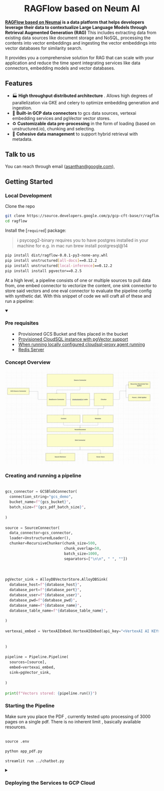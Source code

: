 <h1 align="center">RAGFlow based on Neum AI</h1>



**[RAGFlow based on Neumai](https://neum.ai) is a data platform that helps developers leverage their data to contextualize Large Language Models through Retrieval Augmented Generation (RAG)** This includes
extracting data from existing data sources like document storage and NoSQL, processing the contents into vector embeddings and ingesting the vector embeddings into vector databases for similarity search. 

It provides you a comprehensive solution for RAG that can scale with your application and reduce the time spent integrating services like data connectors, embedding models and vector databases.

## Features

- 🏭 **High throughput distributed architecture** . Allows high degrees of parallelization via GKE and celery to optimize embedding generation and ingestion. 
- 🧱 **Built-in GCP data connectors** to gcs data sources, vertexai embedding services and pgVector vector stores.
- ♻ **Customizable data pre-processing** in the form of loading (based on unstructured.io), chunking and selecting.
- 🤝 **Cohesive data management** to support hybrid retrieval with metadata.


## Talk to us

You can reach through email ([asanthan@google.com](mailto:asanthan@google.com)), 

## Getting Started


### Local Development

Clone the repo
```bash
git clone https://source.developers.google.com/p/gcp-cft-base/r/ragflow
cd ragflow
```

Install the [`required`] package:

> ℹ️
> psycopg2-binary requires you to have postgres installed in your machine for e.g. in mac run brew install postgresql@14

```bash
pip install dist/ragflow-0.0.1-py3-none-any.whl
pip install unstructured[all-docs]==0.12.2
pip install unstructured[local-inference]==0.12.2
pip install install pgvector==0.2.5
```


At a high level, a pipeline consists of one or multiple sources to pull data from, one embed connector to vectorize the content,  one sink connector to store said vectors and one eval connector to evaluate the pipeline config with synthetic dat.
With this snippet of code we will craft all of these and run a pipeline:


<details open><summary>

  ### Pre requisites

  - Provisioned GCS Bucket and files placed in the bucket
  - [Provisioned CloudSQL instance with pgVector support](https://cloud.google.com/blog/products/databases/using-pgvector-llms-and-langchain-with-google-cloud-databases)
  - [When running locally configured cloudsql-proxy agent running](https://cloud.google.com/sql/docs/mysql/connect-auth-proxy#mac-m1)
  - [Redis Server](https://redis.io/docs/install/install-redis/install-redis-on-mac-os/)


  ### Concept Overview

  ![ragflow concept](data/images/pipeline_flow.png)

  ### Creating and running a pipeline
 
  
  ```python
  
  gcs_connector = GCSBlobConnector(
    connection_string="gcs_demo",
    bucket_name=f"{gcs_bucket}",
    batch_size=f"{gcs_pdf_batch_size}",

  )

  source = SourceConnector(
    data_connector=gcs_connector,
    loader=UnstructuredLoader(),
    chunker=RecursiveChunker(chunk_size=500,
                             chunk_overlap=50,
                             batch_size=1000,
                             separators=["\n\n", " ", ""])
    
    
    
  pgVector_sink = AlloyDBVectorStore.AlloyDBSink(
    database_host=f"{database_host}",  
    database_port=f"{database_port}", 
    database_user=f"{database_user}",
    database_pwd=f"{database_pwd}", 
    database_name=f"{database_name}",
    database_table_name=f"{database_table_name}",

  )

  vertexai_embed = VertexAIEmbed.VertexAIEmbed(api_key="<VertexAI AI KEY>")


  )

  pipeline = Pipeline.Pipeline(
    sources=[source],
    embed=vertexai_embed,
    sink=pgVector_sink,

  )

  print(f"Vectors stored: {pipeline.run()}")
  ```

  
### Starting the Pipeline

Make sure you place the PDF , currently tested upto processing of 3000 pages on a single pdf. There is no inherent limit , basically available resources.


```shell

source .env

python app_pdf.py

streamlit run ../chatbot.py

```

</summary>

</details>





<details>
   <summary>
  
  ### Deploying the Services to GCP Cloud
  
  </summary>

![ragflow concept](data/images/rag_flow_pipeline.png)
  
  ### Pre-requisite Services

  - [Provisioned CloudSQL instance with pgVector support](https://cloud.google.com/blog/products/databases/using-pgvector-llms-and-langchain-with-google-cloud-databases)
  - [Create Auto-pilot or standard GKE Cluster](https://cloud.google.com/kubernetes-engine/docs/how-to/creating-a-zonal-cluster)
    - ![node config](data/images/gke-cluster-node-config.jpg)
    - Enable Workload identity
    - Enable Filestore CSI driver
    - For Enterprise deployment make sure you create Private Cluster
  - [Create Filestore NFS](https://medium.com/@prayag-sangode/create-nfs-share-using-google-filestore-fc00b58f5731)
  - [Configure Artifact Registry Repository](https://cloud.google.com/artifact-registry/docs/docker)

  ### Building Docker image using Cloud Build
   
    
  ```shell
  cd ragflow
  gcloud builds submit --tag us-central1-docker.pkg.dev/<projectid>/<container_repo>/ragpipeline:v1 .
   ```

  ### Configure Persistence Volume in your GKE Cluster

  In this section we will configure the NFS Volume claim for access to POD Workers to process the PDF files.  Use the link below to connect to GKE cluster    
  > [!TIP]
  > [Accessing GKE Cluster](https://cloud.google.com/kubernetes-engine/docs/how-to/cluster-access-for-kubectl)

      
  #### Create Storage Class
  ```shell
    cd ragflow/k8s/rag_storage
    kubectl apply -f filestore-sc.yaml
   ```

  #### Create Persistent Volume
  Please the nfs section of the yaml file to reflect the filestore nfs share from the pre-requisite step above
  ```shell
    cd ragflow/k8s/rag_storage
    kubectl apply -f rag-fs-pv.yaml
   ```

  #### Create Persistent Volume Claim
  Please the nfs section of the yaml file to reflect the filestore nfs share from the pre-requisite step above
  ```shell
    cd ragflow/k8s/rag_storage
    kubectl apply -f rag-fs-pvc.yaml
   ```

### Configure Workload Identity in your GKE Cluster

> ℹ️
> In this section we will create service account and configure the services and associate it with workload identity


  #### Create Service Account
  ```shell
    gcloud iam service-accounts create ragflow-svcacc \
  --description="DESCRIPTION" \
  --display-name="DISPLAY_NAME"
  
  gcloud projects add-iam-policy-binding PROJECT_ID \
  --member="serviceAccount:ragflow-svcacc@PROJECT_ID.iam.gserviceaccount.com" \
  --role="roles/cloudsql.client"
  
   gcloud projects add-iam-policy-binding PROJECT_ID \
  --member="serviceAccount:ragflow-svcacc@PROJECT_ID.iam.gserviceaccount.com" \
  --role="roles/cloudsql.instanceUser"
  
  gcloud projects add-iam-policy-binding PROJECT_ID \
  --member="serviceAccount:ragflow-svcacc@PROJECT_ID.iam.gserviceaccount.com" \
  --role="roles/iam.serviceAccountTokenCreator"
  
  gcloud projects add-iam-policy-binding PROJECT_ID \
  --member="serviceAccount:ragflow-svcacc@PROJECT_ID.iam.gserviceaccount.com" \
  --role="roles/aiplatform.serviceAgent"
  
  gcloud projects add-iam-policy-binding PROJECT_ID \
  --member="serviceAccount:ragflow-svcacc@PROJECT_ID.iam.gserviceaccount.com" \
  --role="roles/aiplatform.user"
  
   ```



  #### Associate the Service Account to Workload Identity
> ℹ️
> Please update the service account name in the serviceAccount.yaml
  ```shell
    cd ragflow/k8s/svcAccount
    kubectl apply -f sericeAccount.yaml
    
    gcloud iam service-accounts add-iam-policy-binding \
    "ragflow-svcacc@<PROJECT_ID>.iam.gserviceaccount.com" \
    --member "serviceAccount:<PROJECT_ID>.svc.id.goog[default/k8s-service-account]" \
    --role "roles/iam.workloadIdentityUser" \
    --project <PROJECT_ID>
    
    
   ```

  ### Deploying the Apps

#### Configure Database

- [Connect to CloudSQL using CloudSql Proxy](https://cloud.google.com/sql/docs/postgres/connect-instance-auth-proxy)

> ℹ️
> Please connect to the CloudSQL instance and execute the following
  
  ```sql
    -- Create DB:
    
    CREATE DATABASE <DB_NAME>;
    
    \c <DB_NAME>
    
    -- Create pgvector Extension
    
    CREATE EXTENSION vector;
    
    -- Create Table:
    CREATE TABLE IF NOT EXISTS public.<TABLE_NAME>
    (
        id character varying(100) COLLATE pg_catalog."default",
        file_id text COLLATE pg_catalog."default",
        chunk_content text COLLATE pg_catalog."default",
        chunk_metadata text COLLATE pg_catalog."default",
        embedding vector(768)
    )
    TABLESPACE pg_default;

    -- Change Owner to User:

    ALTER TABLE IF EXISTS public.<TABLE_NAME>
        OWNER to <USER>;

    -- Index:

    CREATE INDEX IF NOT EXISTS sabre_vector_synxis_embedding_idx
        ON public.sabre_vector_synxis USING ivfflat
        (embedding vector_cosine_ops)
        WITH (lists=100)
        TABLESPACE pg_default;
    
   ```

  #### Local Redis Broker


  ```shell
    cd ragflow/k8s/redis
    kubectl apply -f redis.yaml
   ```

 #### RAG Pipeline API
> ℹ️
> Please update the container image url to reflect the artifact registry repo

  ```shell
    cd ragflow/k8s/rag_main
    kubectl create secret generic pgvector-store-secrets \
    --from-literal=VECTOR_DB=<DB> \
    --from-file=VECTOR_USER=<USER> \
    --from-literal=VECTOR_PWD='<Your Password>'
    
    kubectl apply -f rag_celery_app.yaml
    kubectl apply -f rag_api_celery_app_svc_internal.yaml
    
   ```

 #### RAG Workers
> ℹ️
> Please update the container image url to reflect the artifact registry repo

  ```shell
    cd ragflow/k8s/rag_workers

    
    kubectl apply -f rag_celery_worker_data_extraction.yaml
    kubectl apply -f rag_celery_worker_data_processing.yaml
    kubectl apply -f rag_celery_worker_data_embeddings.yaml
    
   ```





</details>

